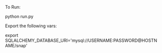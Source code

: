 To Run:


python run.py



Export the following vars:

export SQLALCHEMY_DATABASE_URI='mysql://USERNAME:PASSWORD@HOSTNAME/snap'
